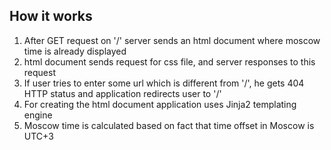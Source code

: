 ## How it works

1. After GET request on '/' server sends an html document where moscow time is already displayed
2. html document sends request for css file, and server responses to this request
3. If user tries to enter some url which is different from '/', he gets 404 HTTP status and application redirects user to '/'
4. For creating the html document application uses Jinja2 templating engine
3. Moscow time is calculated based on fact that time offset in Moscow is UTC+3